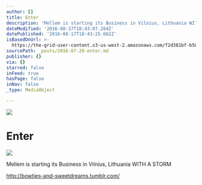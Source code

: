 ```yaml
---
author: []
title: Enter
description: 'Mellem is starting its Business in Vilnius, Lithuania WITH A STORM'
dateModified: '2016-08-17T18:43:07.264Z'
datePublished: '2016-08-17T18:43:25.662Z'
isBasedOnUrl: >-
  https://the-grid-user-content.s3-us-west-2.amazonaws.com/f2d381bf-b581-4142-a868-26643c1883be.jpg
sourcePath: _posts/2016-07-20-enter.md
publisher: {}
via: {}
starred: false
inFeed: true
hasPage: false
inNav: false
_type: MediaObject

---
```

![](https://the-grid-user-content.s3-us-west-2.amazonaws.com/f2d381bf-b581-4142-a868-26643c1883be.jpg)

# Enter
![](https://the-grid-user-content.s3-us-west-2.amazonaws.com/a3033905-ea85-4941-ab27-b9159bf6dd94.jpg)

Mellem is starting its Business in Vilnius, Lithuania WITH A STORM

http://bowties-and-sweetdreams.tumblr.com/